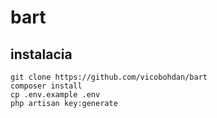 # bart

## instalacia

```
git clone https://github.com/vicobohdan/bart
composer install
cp .env.example .env
php artisan key:generate
```
